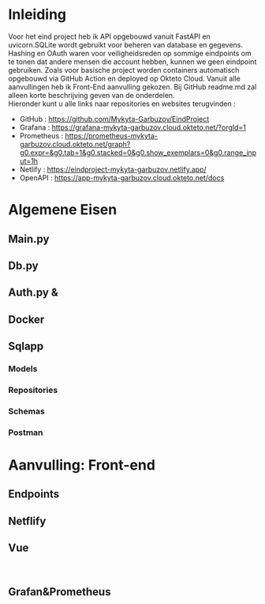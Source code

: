 
# Inleiding 
Voor het eind project heb ik API opgebouwd vanuit FastAPI en uvicorn.SQLite wordt gebruikt voor beheren van database en gegevens. Hashing en OAuth waren voor veiligheidsreden op sommige eindpoints om te tonen dat andere mensen die account hebben, kunnen we geen eindpoint gebruiken. Zoals voor basische project worden containers automatisch opgebouwd via GitHub Action en deployed op Okteto Cloud. Vanuit alle aanvullingen heb ik Front-End aanvulling gekozen. Bij GitHub readme.md zal alleen korte beschrijving geven van de onderdelen.  
Hieronder kunt u alle links naar repositories en websites terugvinden :
*	GitHub : https://github.com/Mykyta-Garbuzov/EindProject
*	Grafana : https://grafana-mykyta-garbuzov.cloud.okteto.net/?orgId=1
*	Prometheus : https://prometheus-mykyta-garbuzov.cloud.okteto.net/graph?g0.expr=&g0.tab=1&g0.stacked=0&g0.show_exemplars=0&g0.range_input=1h
*	Netlify : https://eindproject-mykyta-garbuzov.netlify.app/
*	OpenAPI : https://app-mykyta-garbuzov.cloud.okteto.net/docs
# Algemene Eisen
## Main.py
 
 
## Db.py
 
## Auth.py & 
 
## Docker
## Sqlapp
### Models
 
### Repositories
 
### Schemas 
 
### Postman
 
 
# Aanvulling: Front-end
## Endpoints
## Netflify
 
## Vue
 
 
 
 
## Grafan&Prometheus
  
